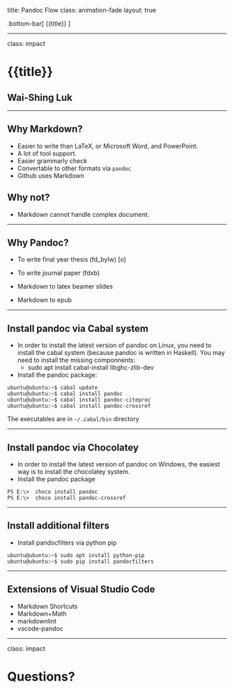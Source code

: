 title: Pandoc Flow
class: animation-fade
layout: true

<!-- This slide will serve as the base layout for all your slides -->
.bottom-bar[
  {{title}}
]

---

class: impact

# {{title}}
## Wai-Shing Luk

---

## Why Markdown?

- Easier to write than LaTeX, or Microsoft Word, and PowerPoint.
- A lot of tool support.
- Easier grammarly check
- Convertable to other formats via `pandoc`
- Github uses Markdown

## Why not?

- Markdown cannot handle complex document.

---

## Why Pandoc?

- To write final year thesis (fd_bylw) [o]

- To write journal paper (fdxb)

- Markdown to latex beamer slides

- Markdown to epub

---

## Install pandoc via Cabal system

- In order to install the latest version of pandoc on Linux, you need to install the cabal system (because pandoc is written in Haskell). You may need to install the missing componnents:
  - sudo apt install cabal-install libghc-zlib-dev
- Install the pandoc package:

```terminal
ubuntu@ubuntu:~$ cabal update
ubuntu@ubuntu:~$ cabal install pandoc
ubuntu@ubuntu:~$ cabal install pandoc-citeproc
ubuntu@ubuntu:~$ cabal install pandoc-crossref
```

The executables are in `~/.cabal/bin` directory

---

## Install pandoc via Chocolatey

- In order to install the latest version of pandoc on Windows, the easiest way is to install the chocolatey system.
- Install the pandoc package

```terminal
PS E:\>  choco install pandoc
PS E:\>  choco install pandoc-crossref
```

---

## Install additional filters

- Install pandocfilters via python pip

```terminal
ubuntu@ubuntu:~$ sudo apt install python-pip
ubuntu@ubuntu:~$ sudo pip install pandocfilters
```

---

## Extensions of Visual Studio Code

- Markdown Shortcuts
- Markdown+Math
- markdownlint
- vscode-pandoc

---

class: impact

Questions?
==========
